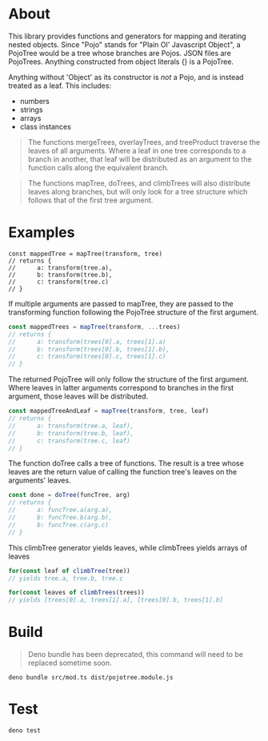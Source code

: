 # About

This library provides functions and generators for mapping and iterating nested objects.
Since "Pojo" stands for "Plain Ol' Javascript Object", a PojoTree would be a tree
whose branches are Pojos. JSON files are PojoTrees. Anything constructed from
object literals {} is a PojoTree.

Anything without 'Object' as its constructor is *not* a Pojo, and is instead
treated as a leaf. This includes:

- numbers
- strings
- arrays
- class instances

> The functions mergeTrees, overlayTrees, and treeProduct traverse the leaves of all arguments.
> Where a leaf in one tree corresponds to a branch in another,
> that leaf will be distributed as an argument to the function calls along the equivalent branch.

> The functions mapTree, doTrees, and climbTrees will also distribute leaves along branches,
> but will only look for a tree structure which follows that of the first tree argument.

# Examples

```
const mappedTree = mapTree(transform, tree)
// returns {
//      a: transform(tree.a),
//      b: transform(tree.b),
//      c: transform(tree.c)
// }
```

If multiple arguments are passed to mapTree, they are passed to the transforming
function following the PojoTree structure of the first argument.

```javascript
const mappedTrees = mapTree(transform, ...trees)
// returns {
//      a: transform(trees[0].a, trees[1].a)
//      b: transform(trees[0].b, trees[1].b),
//      c: transform(trees[0].c, trees[1].c)
// }
```

The returned PojoTree will only follow the structure of the first argument.
Where leaves in latter arguments correspond to branches in the first
argument, those leaves will be distributed.

```javascript
const mappedTreeAndLeaf = mapTree(transform, tree, leaf)
// returns {
//      a: transform(tree.a, leaf),
//      b: transform(tree.b, leaf),
//      c: transform(tree.c, leaf)
// }
```

The function doTree calls a tree of functions. The result is a tree whose leaves
are the return value of calling the function tree's leaves on the arguments' leaves.

```javascript
const done = doTree(funcTree, arg)
// returns {
//      a: funcTree.a(arg.a),
//      b: funcTree.b(arg.b),
//      b: funcTree.c(arg.c)
// }
```

This climbTree generator yields leaves, while climbTrees yields arrays of leaves

```javascript
for(const leaf of climbTree(tree))
// yields tree.a, tree.b, tree.c

for(const leaves of climbTrees(trees))
// yields [trees[0].a, trees[1].a], [trees[0].b, trees[1].b]
```

# Build

> Deno bundle has been deprecated, this command will need to be replaced sometime soon.

```
deno bundle src/mod.ts dist/pojotree.module.js
```

# Test

```
deno test
```